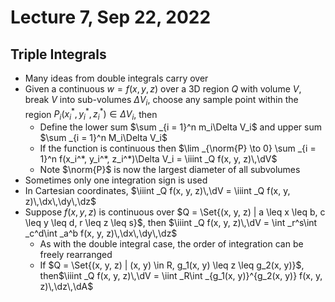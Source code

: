 # Lecture 7, Sep 22, 2022

## Triple Integrals

* Many ideas from double integrals carry over
* Given a continuous $w = f(x, y, z)$ over a 3D region $Q$ with volume $V$, break $V$ into sub-volumes $\Delta V_i$, choose any sample point within the region $P_i(x_i^*, y_i^*, z_i^*) \in \Delta V_i$, then
	* Define the lower sum $\sum _{i = 1}^n m_i\Delta V_i$ and upper sum $\sum _{i = 1}^n M_i\Delta V_i$
	* If the function is continuous then $\lim _{\norm{P} \to 0} \sum _{i = 1}^n f(x_i^*, y_i^*, z_i^*)\Delta V_i = \iiint _Q f(x, y, z)\,\dV$
	* Note $\norm{P}$ is now the largest diameter of all subvolumes
* Sometimes only one integration sign is used
* In Cartesian coordinates, $\iiint _Q f(x, y, z)\,\dV = \iiint _Q f(x, y, z)\,\dx\,\dy\,\dz$
* Suppose $f(x, y, z)$ is continuous over $Q = \Set{(x, y, z) | a \leq x \leq b, c \leq y \leq d, r \leq z \leq s}$, then $\iiint _Q f(x, y, z)\,\dV = \int _r^s\int _c^d\int _a^b f(x, y, z)\,\dx\,\dy\,\dz$
	* As with the double integral case, the order of integration can be freely rearranged
	* If $Q = \Set{(x, y, z) | (x, y) \in R, g_1(x, y) \leq z \leq g_2(x, y)}$, then$\iiint _Q f(x, y, z)\,\dV = \iint _R\int _{g_1(x, y)}^{g_2(x, y)} f(x, y, z)\,\dz\,\dA$

